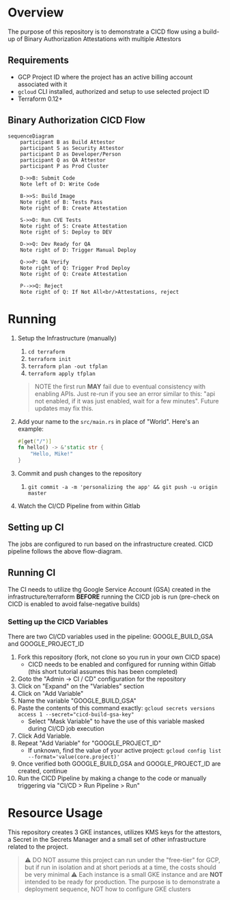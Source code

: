 # Overview

The purpose of this repository is to demonstrate a CICD flow using a build-up of Binary Authorization Attestations with multiple Attestors

## Requirements

* GCP Project ID where the project has an active billing account associated with it
* `gcloud` CLI installed, authorized and setup to use selected project ID
* Terraform 0.12+

## Binary Authorization CICD Flow

```mermaid
sequenceDiagram
    participant B as Build Attestor
    participant S as Security Attestor
    participant D as Developer/Person
    participant Q as QA Attestor
    participant P as Prod Cluster

    D->>B: Submit Code
    Note left of D: Write Code

    B->>S: Build Image
    Note right of B: Tests Pass
    Note right of B: Create Attestation

    S->>D: Run CVE Tests
    Note right of S: Create Attestation
    Note right of S: Deploy to DEV

    D->>Q: Dev Ready for QA
    Note right of D: Trigger Manual Deploy

    Q->>P: QA Verify
    Note right of Q: Trigger Prod Deploy
    Note right of Q: Create Attestation

    P-->>Q: Reject
    Note right of Q: If Not All<br/>Attestations, reject
```

# Running

1. Setup the Infrastructure (manually)
    1. `cd terraform`
    1. `terraform init`
    1. `terraform plan -out tfplan`
    1. `terraform apply tfplan`

    > NOTE the first run **MAY** fail due to eventual consistency with enabling APIs.  Just re-run if you see an error similar to this: "api not enabled, if it was just enabled, wait for a few minutes". Future updates may fix this.

1. Add your name to the `src/main.rs` in place of "World". Here's an example:
    ```rust
    #[get("/")]
    fn hello() -> &'static str {
        "Hello, Mike!"
    }
    ```

1. Commit and push changes to the repository
    1. `git commit -a -m 'personalizing the app' && git push -u origin master`

1. Watch the CI/CD Pipeline from within Gitlab


## Setting up CI

The jobs are configured to run based on the infrastructure created. CICD pipeline follows the above flow-diagram.

## Running CI

The CI needs to utilize thg Google Service Account (GSA) created in the infrastructure/terraform **BEFORE** running the CICD job is run (pre-check on CICD is enabled to avoid false-negative builds)

### Setting up the CICD Variables

There are two CI/CD variables used in the pipeline:  GOOGLE_BUILD_GSA and GOOGLE_PROJECT_ID

1. Fork this repository (fork, not clone so you run in your own CICD space)
    * CICD needs to be enabled and configured for running within Gitlab (this short tutorial assumes this has been completed)
1. Goto the "Admin -> CI / CD" configuration for the repository
1. Click on "Expand" on the "Variables" section
1. Click on "Add Variable"
1. Name the variable "GOOGLE_BUILD_GSA"
1. Paste the contents of this command exactly: `gcloud secrets versions access 1 --secret="cicd-build-gsa-key"`
    * Select "Mask Variable" to have the use of this variable masked during CI/CD job execution
1. Click Add Variable.
1. Repeat "Add Variable" for "GOOGLE_PROJECT_ID"
    * If unknown, find the value of your active project: `gcloud config list --format='value(core.project)'`
1. Once verified both GOOGLE_BUILD_GSA and GOOGLE_PROJECT_ID are created, continue
1. Run the CICD Pipeline by making a change to the code or manually triggering via "CI/CD > Run Pipeline > Run"

# Resource Usage

This repository creates 3 GKE instances, utilizes KMS keys for the attestors, a Secret in the Secrets Manager and a small set of other infrastructure related to the project.

> :warning: DO NOT assume this project can run under the "free-tier" for GCP, but if run in isolation and at short periods at a time, the costs should be very minimal
> :warning: Each instance is a small GKE instance and are **NOT** intended to be ready for production.  The purpose is to demonstrate a deployment sequence, NOT how to configure GKE clusters
